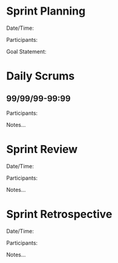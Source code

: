 # Sprint Planning

Date/Time: 

Participants: 

Goal Statement:  

# Daily Scrums

## 99/99/99-99:99

Participants: 

Notes...

# Sprint Review

Date/Time: 

Participants: 

Notes...

# Sprint Retrospective

Date/Time: 

Participants: 

Notes...